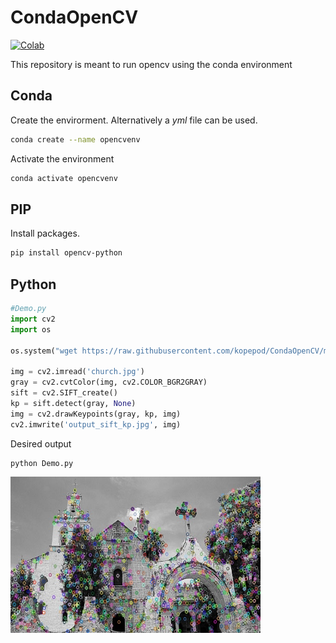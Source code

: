 # CondaOpenCV

[![Colab](https://colab.research.google.com/assets/colab-badge.svg)](https://colab.research.google.com/drive/1khiOwLOBPNGTnqMOmTXQdqRbtEDkzTad)

This repository is meant to run opencv using the conda environment

## Conda

Create the envirorment. Alternatively a _yml_ file can be used.

```bash
conda create --name opencvenv
```

Activate the environment

```bash
conda activate opencvenv
```

## PIP

Install packages. 

```bash
pip install opencv-python
```

## Python

```python
#Demo.py
import cv2
import os

os.system("wget https://raw.githubusercontent.com/kopepod/CondaOpenCV/main/church.jpg")

img = cv2.imread('church.jpg')
gray = cv2.cvtColor(img, cv2.COLOR_BGR2GRAY)
sift = cv2.SIFT_create()
kp = sift.detect(gray, None)
img = cv2.drawKeypoints(gray, kp, img)
cv2.imwrite('output_sift_kp.jpg', img)

```

Desired output

```bash
python Demo.py
```

<img src="https://raw.githubusercontent.com/kopepod/CondaOpenCV/main/output_sift_kp.jpg" width="400" height="250" />


